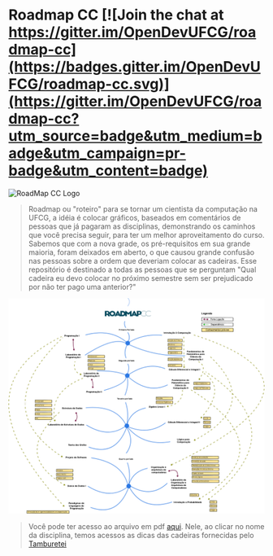 
# Roadmap CC [![Join the chat at https://gitter.im/OpenDevUFCG/roadmap-cc](https://badges.gitter.im/OpenDevUFCG/roadmap-cc.svg)](https://gitter.im/OpenDevUFCG/roadmap-cc?utm_source=badge&utm_medium=badge&utm_campaign=pr-badge&utm_content=badge)

![RoadMap CC Logo](https://i.imgur.com/rCKBR0t.png)

> Roadmap ou "roteiro" para se tornar um cientista da computação na UFCG, a idéia é colocar gráficos, baseados em comentários de pessoas que já pagaram as disciplinas, demonstrando os caminhos que você precisa seguir, para ter um melhor aproveitamento do curso. Sabemos que com a nova grade, os pré-requisitos em sua grande maioria, foram deixados em aberto, o que causou grande confusão nas pessoas sobre a ordem que deveriam colocar as cadeiras. Esse repositório é destinado a todas as pessoas que se perguntam "Qual cadeira eu devo colocar no próximo semestre sem ser prejudicado por não ter pago uma anterior?"

![](assets/img/roadmapcc-tree.png)

> Você pode ter acesso ao arquivo em pdf [aqui](roadmap.pdf). Nele, ao clicar no nome da disciplina, temos acessos as dicas das cadeiras fornecidas pelo [Tamburetei](https://github.com/OpenDevUFCG/Tamburetei.git)